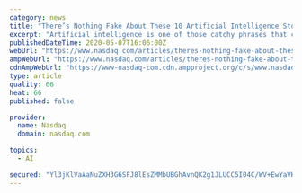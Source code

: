 ```yaml
---
category: news
title: "There’s Nothing Fake About These 10 Artificial Intelligence Stocks to Buy"
excerpt: "Artificial intelligence is one of those catchy phrases that continues to grab investors’ attention. Like 5G, it tugs on the sleeves of those looking to get in on cutting-edge technology. While it is a very important sector of technology,"
publishedDateTime: 2020-05-07T16:06:00Z
webUrl: "https://www.nasdaq.com/articles/theres-nothing-fake-about-these-10-artificial-intelligence-stocks-to-buy-2020-05-07"
ampWebUrl: "https://www.nasdaq.com/articles/theres-nothing-fake-about-these-10-artificial-intelligence-stocks-to-buy-2020-05-07?amp"
cdnAmpWebUrl: "https://www-nasdaq-com.cdn.ampproject.org/c/s/www.nasdaq.com/articles/theres-nothing-fake-about-these-10-artificial-intelligence-stocks-to-buy-2020-05-07?amp"
type: article
quality: 66
heat: 66
published: false

provider:
  name: Nasdaq
  domain: nasdaq.com

topics:
  - AI

secured: "Yl3jKlVaAaNuZXH3G6SFJ8lEsZMMbUBGhAvnQK2g1JLUCC5I04C/WV+EwYaVKSQZlFHAk2+25UZ/3VjAeV6tBuJYsvW/WLQv44P5Db5uWYazdhK2Pwf1LYuGj8VoNPfOGYiqLMKjgkCgoRJnHjdpxxAXCP91Txb6GBVlAAaKXvaO7Z17MgAxASt7OB0RwJiJ59zSHv82LieVcdHL7i0/j2Xoq4R8t1elmo/iI8zl/SDb8/8tNQ/CGlTLE0PBFPQvcokALbJINfXKsjCHuJPqP4xrKyWLetoKV8CxXON5qVSAINqNVHyn3EEvVDA4N8sVTqoafHTHwljUZXssvub0sHtQFxVYG3JHQ0YOrYUQGz7hHcii4+HhLxNTE01CxIL7P6ATlRfK7yJPmA2m539w45T9qbDnfRKxP/OW31JpWpBFf6AEE71prpj4/0u/wFTDg+dIHr6eMg8H1jopz7DMp3VufJ4vkjrQ1oeXEO1QF3A=;9C5fRs3Vg5ZaX7c4ZQck6Q=="
---
```


